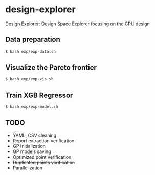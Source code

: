 # design-explorer
Design Explorer: Design Space Explorer focusing on the CPU design

## Data preparation
```bash
$ bash exp/exp-data.sh
```

## Visualize the Pareto frontier
```bash
$ bash exp/exp-vis.sh
```

## Train XGB Regressor
```bash
$ bash exp/exp-model.sh
```

## TODO
- YAML, CSV cleaning
- Report extraction verification
- GP Initialization
- GP models saving
- Optimized point verification
- ~~Duplicated points verification~~
- Parallelization